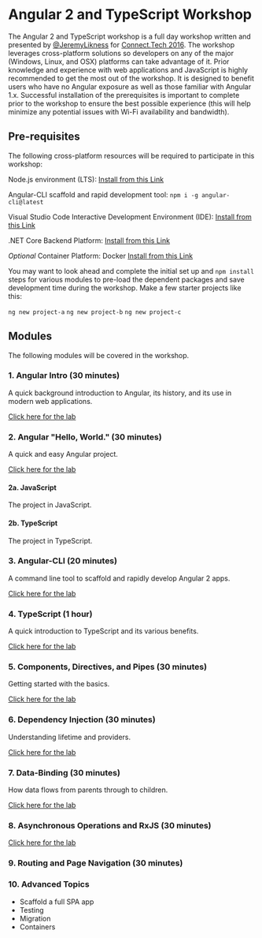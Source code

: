 # Angular 2 and TypeScript Workshop

The Angular 2 and TypeScript workshop is a full day workshop 
written and presented by [@JeremyLikness](https://twitter.com/JeremyLikness) for [Connect.Tech 2016](http://connect-js.com). 
The workshop leverages cross-platform solutions so  developers on any of the major (Windows, Linux, and OSX) platforms
can take advantage of it. Prior knowledge and experience with web applications and JavaScript 
is highly recommended to get the most out of the workshop. It is designed to benefit 
users who have no Angular exposure as well as those familiar with Angular 1.x. Successful 
installation of the prerequisites is important to complete prior to the workshop to 
ensure the best possible experience (this will help minimize any potential issues with Wi-Fi availability and bandwidth). 

## Pre-requisites

The following cross-platform resources will be required to participate in this workshop:

Node.js environment (LTS): [Install from this Link](https://nodejs.org/en/)

Angular-CLI scaffold and rapid development tool: `npm i -g angular-cli@latest` 

Visual Studio Code Interactive Development Environment (IDE): [Install from this Link](https://code.visualstudio.com/) 

.NET Core Backend Platform: [Install from this Link](https://www.microsoft.com/net/core)

*Optional* Container Platform: Docker [Install from this Link](https://docs.docker.com/engine/installation/)

You may want to look ahead and complete the initial set up and `npm install` steps for various 
modules to pre-load the dependent packages and save development time during the workshop. Make a few 
starter projects like this: 

`ng new project-a`
`ng new project-b`
`ng new project-c` 

## Modules 

The following modules will be covered in the workshop.

### 1. Angular Intro (30 minutes)

A quick background introduction to Angular, its history, and its use in
modern web applications.

[Click here for the lab](./00Intro.md)

### 2. Angular "Hello, World." (30 minutes)

A quick and easy Angular project.

[Click here for the lab](./0AHelloWorld.md)

#### 2a. JavaScript 

The project in JavaScript.

#### 2b. TypeScript 

The project in TypeScript. 

### 3. Angular-CLI (20 minutes)

A command line tool to scaffold and rapidly develop Angular 2 apps.

[Click here for the lab](./10AngularCLI.md)

### 4. TypeScript (1 hour)

A quick introduction to TypeScript and its various benefits.

[Click here for the lab](./1ATypeScript.md)

### 5. Components, Directives, and Pipes (30 minutes)

Getting started with the basics.

[Click here for the lab](./20CompDirPipe.md)

### 6. Dependency Injection (30 minutes)

Understanding lifetime and providers.

[Click here for the lab](./2ADependencyInjection.md)

### 7. Data-Binding (30 minutes)

How data flows from parents through to children. 

[Click here for the lab](./30DataBinding.md)

### 8. Asynchronous Operations and RxJS (30 minutes)

[Click here for the lab](./3ARxJS.md)

### 9. Routing and Page Navigation (30 minutes)

### 10. Advanced Topics 

* Scaffold a full SPA app 
* Testing 
* Migration
* Containers 
